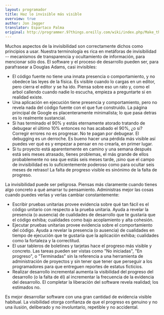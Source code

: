 ```yaml
---
layout: programador
title: Haz lo invisible más visible
overview: true
author: Jon Jagger
translator: Espartaco Palma
original: http://programmer.97things.oreilly.com/wiki/index.php/Make_the_Invisible_More_Visible
---
```


Muchos aspectos de la invisibilidad son correctamente dichos como principios a usar. Nuestra terminología es rica en metáforas de invisibilidad -- mecanismos de transparencia y ocultamiento de información, para mencionar sólo dos. El software y el proceso de desarrollo pueden ser, para parafrasear a Douglas Adams, casi invisibles:

* El código fuente no tiene una innata presencia o comportamiento, y no obedece las leyes de la física. Es visible cuando lo cargas en un editor, pero cierra el editor y se ha ido. Piensa sobre eso un rato y, como el arbol callendo cuando nadie lo escucha, empieza a preguntarte si en realidad existe.
* Una aplicación en ejecución tiene presencia y comportamiento, pero no revela nada del código fuente con el que fue construido. La página principal de Google es placenteramente minimalista; lo que pasa detras es lo realmente sustancial.
* Si has terminado el 90% y estás eternamente atorado tratando de debugear el último 10% entonces no has acabado el 90%, ¿o si? Corregir errores no es progresar. No te pagan por debugear. El debugging es un derroche. Es bueno hacer una pérdida más visible así puedes ver qué es y empezar a pensar en no crearla, en primer lugar.
* Si tu proyecto está aparentemente en camino y una semana después está seis meses atrasado, tienes problemas, el más grande de ellos  probablemente no sea que estás seis meses tarde, ¡sino que el campo de invisibilidad es lo suficientemente poderoso como para ocultar seis meses de retraso! La falta de progreso visible es sinónimo de la falta de progreso.

La invisibilidad puede ser peligrosa. Piensas más claramente cuando tienes algo concreto a qué amarrar tu pensamiento. Administras mejor las cosas cuando puedes verlas y verlas cambiar constantemente:

* Escribir pruebas unitarias provee evidencia sobre qué tan fácil es el código unitario con respecto a la prueba unitaria. Ayuda a revelar la presencia (o ausencia) de cualidades de desarrollo que te gustaría que el código exhiba; cualidades como bajo acoplamiento y alta cohesión.
* Ejecutar pruebas unitarias provee evidencia sobre el comportamiento del código. Ayuda a revelar la presencia (o ausencia) de cualidades en tiempo de ejecución que te gustaría que la aplicación exhiba; cualidades como la fortaleza y la correctitud.
* El usar tableros de boletines y tarjetas hace el progreso más visible y concreto. Las tareas pueden ser vistas como "No iniciadas", "En progreso", o "Terminadas" sin la referencia a una herramienta de administración de proyectos y sin tener que tener que perseguir a los programadores para que entreguen reportes de estatus ficticios.
* Realizar desarrollo incremental aumenta la visibilidad del progreso del desarrollo (o la falta de él) al incrementar la frecuencia de la evidencia del desarrollo. El completar la liberación del software revela realidad; los estimados no.

Es mejor desarrollar software con una gran cantidad de evidencia visible habitual. La visibilidad otorga confianza de que el progreso es genuino y no una ilusión, deliberado y no involuntario, repetible y no accidental.

